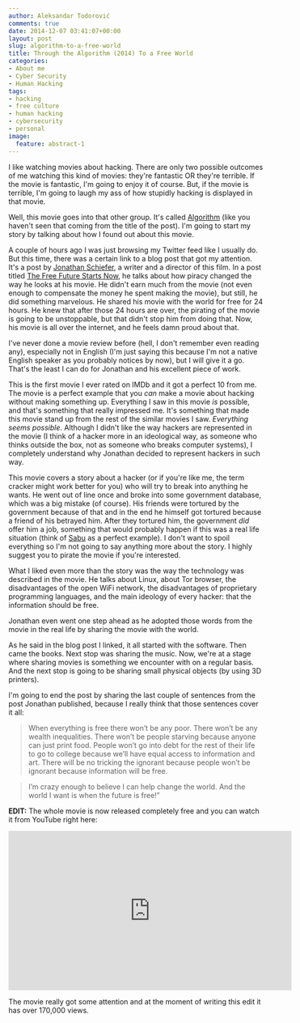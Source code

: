 ```yaml
---
author: Aleksandar Todorović
comments: true
date: 2014-12-07 03:41:07+00:00
layout: post
slug: algorithm-to-a-free-world
title: Through the Algorithm (2014) To a Free World
categories:
- About me
- Cyber Security
- Human Hacking
tags:
- hacking
- free culture
- human hacking
- cybersecurity
- personal
image:
  feature: abstract-1
---
```


I like watching movies about hacking. There are only two possible outcomes of me watching this kind of movies: they're fantastic OR they're terrible. If the movie is fantastic, I'm going to enjoy it of course. But, if the movie is terrible, I'm going to laugh my ass of how stupidly hacking is displayed in that movie.

Well, this movie goes into that other group. It's called [Algorithm](http://www.imdb.com/title/tt3293462/) (like you haven't seen that coming from the title of the post). I'm going to start my story by talking about how I found out about this movie.

A couple of hours ago I was just browsing my Twitter feed like I usually do. But this time, there was a certain link to a blog post that got my attention. It's a post by [Jonathan Schiefer](http://www.brandxindustries.com/blog/?author=52efd1c5e4b0c02e5a3ad902), a writer and a director of this film. In a post titled [The Free Future Starts Now](http://www.brandxindustries.com/blog/2014/12/4/the-free-future-starts-now), he talks about how piracy changed the way he looks at his movie. He didn't earn much from the movie (not even enough to compensate the money he spent making the movie), but still, he did something marvelous. He shared his movie with the world for free for 24 hours. He knew that after those 24 hours are over, the pirating of the movie is going to be unstoppable, but that didn't stop him from doing that. Now, his movie is all over the internet, and he feels damn proud about that.


I've never done a movie review before (hell, I don't remember even reading any), especially not in English (I'm just saying this because I'm not a native English speaker as you probably notices by now), but I will give it a go. That's the least I can do for Jonathan and his excellent piece of work.

This is the first movie I ever rated on IMDb and it got a perfect 10 from me. The movie is a perfect example that you _can_ make a movie about hacking without making something up. Everything I saw in this movie _is_ possible, and that's something that really impressed me. It's something that made this movie stand up from the rest of the similar movies I saw. _Everything seems possible_. Although I didn't like the way hackers are represented in the movie (I think of a hacker more in an ideological way, as someone who thinks outside the box, not as someone who breaks computer systems), I completely understand why Jonathan decided to represent hackers in such way.

This movie covers a story about a hacker (or if you're like me, the term cracker might work better for you) who will try to break into anything he wants. He went out of line once and broke into some government database, which was a big mistake (of course). His friends were tortured by the government because of that and in the end he himself got tortured because a friend of his betrayed him. After they tortured him, the government _did_ offer him a job, something that would probably happen if this was a real life situation (think of [Sabu](https://en.wikipedia.org/wiki/Hector_Xavier_Monsegur) as a perfect example). I don't want to spoil everything so I'm not going to say anything more about the story. I highly suggest you to pirate the movie if you're interested.

What I liked even more than the story was the way the technology was described in the movie. He talks about Linux, about Tor browser, the disadvantages of the open WiFi network, the disadvantages of proprietary programming languages, and the main ideology of every hacker: that the information should be free.

Jonathan even went one step ahead as he adopted those words from the movie in the real life by sharing the movie with the world.

As he said in the blog post I linked, it all started with the software. Then came the books. Next stop was sharing the music. Now, we're at a stage where sharing movies is something we encounter with on a regular basis. And the next stop is going to be sharing small physical objects (by using 3D printers).

I'm going to end the post by sharing the last couple of sentences from the post Jonathan published, because I really think that those sentences cover it all:




> When everything is free there won’t be any poor. There won’t be any wealth inequalities. There won’t be people starving because anyone can just print food. People won’t go into debt for the rest of their life to go to college because we’ll have equal access to information and art. There will be no tricking the ignorant because people won’t be ignorant because information will be free.

> I’m crazy enough to believe I can help change the world. And the world I want is when the future is free!”

**EDIT:** The whole movie is now released completely free and you can watch it from YouTube right here:

<iframe width="560" height="315" src="https://www.youtube.com/embed/6qpudAhYhpc" frameborder="0" allowfullscreen></iframe>

The movie really got some attention and at the moment of writing this edit it has over 170,000 views.
